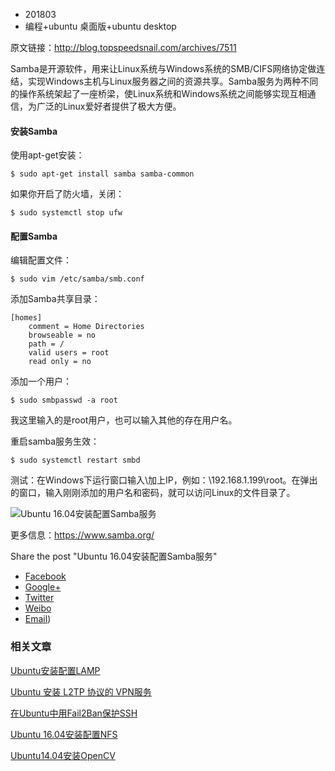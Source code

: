* 201803
* 编程+ubuntu 桌面版+ubuntu desktop


原文链接：http://blog.topspeedsnail.com/archives/7511



Samba是开源软件，用来让Linux系统与Windows系统的SMB/CIFS网络协定做连结，实现Windows主机与Linux服务器之间的资源共享。Samba服务为两种不同的操作系统架起了一座桥梁，使Linux系统和Windows系统之间能够实现互相通信，为广泛的Linux爱好者提供了极大方便。

#### 安装Samba

使用apt-get安装：

```
$ sudo apt-get install samba samba-common
```



如果你开启了防火墙，关闭：

```
$ sudo systemctl stop ufw
```



#### 配置Samba

编辑配置文件：

```
$ sudo vim /etc/samba/smb.conf
```



添加Samba共享目录：

```
[homes]
    comment = Home Directories
    browseable = no
    path = /
    valid users = root
    read only = no
```



添加一个用户：

```
$ sudo smbpasswd -a root
```



我这里输入的是root用户，也可以输入其他的存在用户名。

重启samba服务生效：

```
$ sudo systemctl restart smbd
```



测试：在Windows下运行窗口输入\加上IP，例如：\\192.168.1.199\root。在弹出的窗口，输入刚刚添加的用户名和密码，就可以访问Linux的文件目录了。

![Ubuntu 16.04安装配置Samba服务](http://blog.topspeedsnail.com/wp-content/uploads/2016/08/Screen-Shot-2016-08-04-at-11.43.08-AM.png)

更多信息：<https://www.samba.org/>

Share the post "Ubuntu 16.04安装配置Samba服务"

* [Facebook](https://www.facebook.com/sharer/sharer.php?u=http://blog.topspeedsnail.com/archives/7511)
* [Google+](https://plus.google.com/share?url=http://blog.topspeedsnail.com/archives/7511)
* [Twitter](https://twitter.com/intent/tweet?source=webclient&original_referer=http://blog.topspeedsnail.com/archives/7511&text=Ubuntu%2016.04%E5%AE%89%E8%A3%85%E9%85%8D%E7%BD%AESamba%E6%9C%8D%E5%8A%A1&url=http://blog.topspeedsnail.com/archives/7511)
* [Weibo](http://service.weibo.com/share/share.php?title=Ubuntu%2016.04%E5%AE%89%E8%A3%85%E9%85%8D%E7%BD%AESamba%E6%9C%8D%E5%8A%A1+%3A+Samba%E6%98%AF%E5%BC%80%E6%BA%90%E8%BD%AF%E4%BB%B6%EF%BC%8C%E7%94%A8%E6%9D%A5%E8%AE%A9Linux%E7%B3%BB%E7%BB%9F%E4%B8%8EWindows%E7%B3%BB%E7%BB%9F%E7%9A%84SMB%2FCIFS%E7%BD%91%E7%BB%9C%E5%8D%8F%E5%AE%9A%E5%81%9A%E8%BF%9E%E7%BB%93%EF%BC%8C%E5%AE%9E%E7%8E%B0Windows%E4%B8%BB%E6%9C%BA%E4%B8%8ELinux%E6%9C%8D%E5%8A%A1%E5%99%A8%E4%B9%8B%E9%97%B4%E7%9A%84%E8%B5%84%E6%BA%90%E5%85%B1%E4%BA%AB%E3%80%82Samba%E6%9C%8D%E5%8A%A1%E4%B8%BA%E4%B8%A4%E7%A7%8D%E4%B8%8D%E5%90%8C%E7%9A%84%E6%93%8D&url=http://blog.topspeedsnail.com/archives/7511)
* [Email](mailto:?subject=Visit%20this%20link%20find%20on%20http://blog.topspeedsnail.com&body=Hi,%20I%20found%20this%20information%20for%20you%20:%20%22Ubuntu%2016.04%E5%AE%89%E8%A3%85%E9%85%8D%E7%BD%AESamba%E6%9C%8D%E5%8A%A1%22!%20This%20is%20the%20direct%20link:%20http://blog.topspeedsnail.com/archives/7511%20Have%20a%20nice%20day%20:))

### 相关文章

[Ubuntu安装配置LAMP](http://blog.topspeedsnail.com/archives/253)

[Ubuntu 安装 L2TP 协议的 VPN服务](http://blog.topspeedsnail.com/archives/260)

[在Ubuntu中用Fail2Ban保护SSH](http://blog.topspeedsnail.com/archives/262)

[Ubuntu 16.04安装配置NFS](http://blog.topspeedsnail.com/archives/908)

[Ubuntu14.04安装OpenCV](http://blog.topspeedsnail.com/archives/1257)